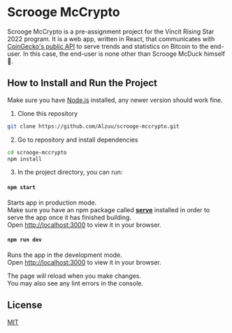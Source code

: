 # Scrooge McCrypto

Scrooge McCrypto is a pre-assignment project for the Vincit Rising Star 2022 program. It is a web app, written in React, that communicates with [CoinGecko's public API](https:www.coingecko.com/en/api/documentation) to serve trends and statistics on Bitcoin to the end-user. In this case, the end-user is none other than Scrooge McDuck himself 🦆.

## How to Install and Run the Project

Make sure you have [Node.js](https://nodejs.org/en/) installed, any newer version should work fine.

1. Clone this repository

```bash
git clone https://github.com/Alzuu/scrooge-mccrypto.git
```

2. Go to repository and install dependencies

```bash
cd scrooge-mccrypto
npm install
```

3. In the project directory, you can run:

#### `npm start`

Starts app in production mode.\
Make sure you have an npm package called [**serve**](https://www.npmjs.com/package/serve) installed in order to serve the app once it has finished building.\
Open [http://localhost:3000](http://localhost:3000) to view it in your browser.

#### `npm run dev`

Runs the app in the development mode.\
Open [http://localhost:3000](http://localhost:3000) to view it in your browser.

The page will reload when you make changes.\
You may also see any lint errors in the console.

## License

[MIT](https://choosealicense.com/licenses/mit/)
